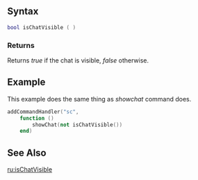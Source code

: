 Syntax
------

``` lua
bool isChatVisible ( )
```

### Returns

Returns *true* if the chat is visible, *false* otherwise.

Example
-------

This example does the same thing as *showchat* command does.

``` lua
addCommandHandler("sc",
    function ()
        showChat(not isChatVisible())
    end)
```

See Also
--------

[ru:isChatVisible](/docs/ru:isChatVisible.md "wikilink")
